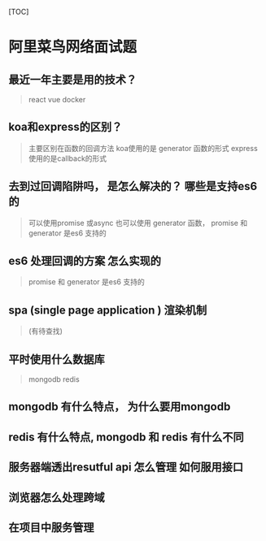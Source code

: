 [TOC]

# 阿里菜鸟网络面试题

## 最近一年主要是用的技术？

> react vue docker

## koa和express的区别？

> 主要区别在函数的回调方法 koa使用的是 generator 函数的形式 express 使用的是callback的形式

## 去到过回调陷阱吗， 是怎么解决的？ 哪些是支持es6的

> 可以使用promise 或async 也可以使用 generator 函数， promise 和 generator 是es6 支持的 

## es6 处理回调的方案 怎么实现的

> promise 和 generator 是es6 支持的 

## spa (single page application ) 渲染机制

> (有待查找)

## 平时使用什么数据库

> mongodb redis

## mongodb 有什么特点， 为什么要用mongodb

## redis 有什么特点, mongodb 和 redis 有什么不同

## 服务器端透出resutful api 怎么管理 如何服用接口

## 浏览器怎么处理跨域

## 在项目中服务管理

